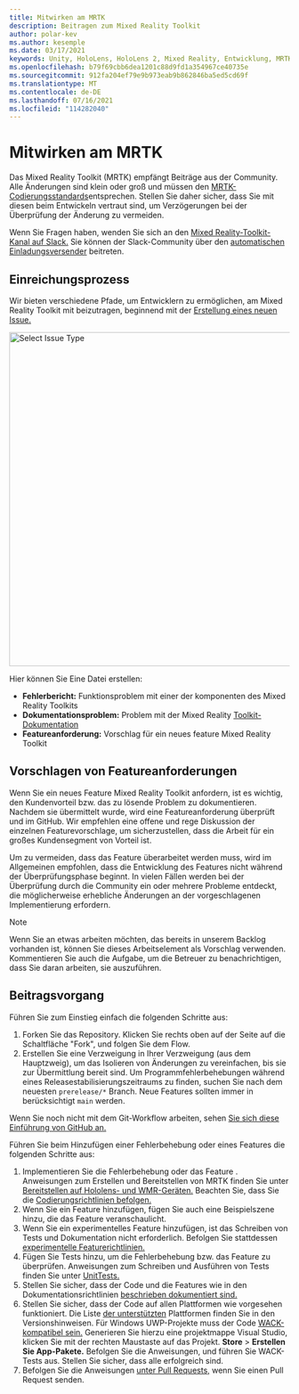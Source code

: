 ```yaml
---
title: Mitwirken am MRTK
description: Beitragen zum Mixed Reality Toolkit
author: polar-kev
ms.author: kesemple
ms.date: 03/17/2021
keywords: Unity, HoloLens, HoloLens 2, Mixed Reality, Entwicklung, MRTK, Fehlerbericht,
ms.openlocfilehash: b79f69cbb6dea1201c88d9fd1a354967ce40735e
ms.sourcegitcommit: 912fa204ef79e9b973eab9b862846ba5ed5cd69f
ms.translationtype: MT
ms.contentlocale: de-DE
ms.lasthandoff: 07/16/2021
ms.locfileid: "114282040"
---
```

# <a name="contributing-to-mrtk"></a>Mitwirken am MRTK

Das Mixed Reality Toolkit (MRTK) empfängt Beiträge aus der Community. Alle Änderungen sind klein oder groß und müssen den [MRTK-Codierungsstandards](coding-guidelines.md)entsprechen. Stellen Sie daher sicher, dass Sie mit diesen beim Entwickeln vertraut sind, um Verzögerungen bei der Überprüfung der Änderung zu vermeiden.

Wenn Sie Fragen haben, wenden Sie sich an den [Mixed Reality-Toolkit-Kanal auf Slack.](https://holodevelopers.slack.com/messages/C2H4HT858)
Sie können der Slack-Community über den [automatischen Einladungsversender](https://holodevelopersslack.azurewebsites.net/) beitreten.

## <a name="submission-process"></a>Einreichungsprozess

Wir bieten verschiedene Pfade, um Entwicklern zu ermöglichen, am Mixed Reality Toolkit mit beizutragen, beginnend mit der [Erstellung eines neuen Issue.](https://github.com/Microsoft/MixedRealityToolkit-Unity/issues/new/choose)

<img src="../features/images/contributing/SelectIssueType.png" width="600" alt="Select Issue Type">

Hier können Sie Eine Datei erstellen:

- **Fehlerbericht:** Funktionsproblem mit einer der komponenten des Mixed Reality Toolkits
- **Dokumentationsproblem:** Problem mit der Mixed Reality [Toolkit-Dokumentation](https://microsoft.github.io/MixedRealityToolkit-Unity)
- **Featureanforderung:** Vorschlag für ein neues feature Mixed Reality Toolkit

## <a name="proposing-feature-requests"></a>Vorschlagen von Featureanforderungen

Wenn Sie ein neues Feature Mixed Reality Toolkit anfordern, ist es wichtig, den Kundenvorteil bzw. das zu lösende Problem zu dokumentieren. Nachdem sie übermittelt wurde, wird eine Featureanforderung überprüft und im GitHub. Wir empfehlen eine offene und rege Diskussion der einzelnen Featurevorschlage, um sicherzustellen, dass die Arbeit für ein großes Kundensegment von Vorteil ist.

Um zu vermeiden, dass das Feature überarbeitet werden muss, wird im Allgemeinen empfohlen, dass die Entwicklung des Features nicht während der Überprüfungsphase beginnt. In vielen Fällen werden bei der Überprüfung durch die Community ein oder mehrere Probleme entdeckt, die möglicherweise erhebliche Änderungen an der vorgeschlagenen Implementierung erfordern.

> [!NOTE]
> Wenn Sie an etwas arbeiten möchten, das bereits in unserem Backlog vorhanden ist, können Sie dieses Arbeitselement als Vorschlag verwenden. Kommentieren Sie auch die Aufgabe, um die Betreuer zu benachrichtigen, dass Sie daran arbeiten, sie auszuführen.

## <a name="contribution-process"></a>Beitragsvorgang

Führen Sie zum Einstieg einfach die folgenden Schritte aus:

1. Forken Sie das Repository. Klicken Sie rechts oben auf der Seite auf die Schaltfläche "Fork", und folgen Sie dem Flow.
1. Erstellen Sie eine Verzweigung in [](https://github.com/microsoft/mixedrealitytoolkit-unity/tree/main) Ihrer Verzweigung (aus dem Hauptzweig), um das Isolieren von Änderungen zu vereinfachen, bis sie zur Übermittlung bereit sind. Um Programmfehlerbehebungen während eines Releasestabilisierungszeitraums zu finden, suchen Sie nach dem neuesten `prerelease/*` Branch. Neue Features sollten immer in berücksichtigt `main` werden.

Wenn Sie noch nicht mit dem Git-Workflow arbeiten, sehen [Sie sich diese Einführung von GitHub an.](https://guides.github.com/activities/hello-world/)

Führen Sie beim Hinzufügen einer Fehlerbehebung oder eines Features die folgenden Schritte aus:

1. Implementieren Sie die Fehlerbehebung oder das Feature . Anweisungen zum Erstellen und Bereitstellen von MRTK finden Sie unter [Bereitstellen auf Hololens- und WMR-Geräten.](../supported-devices/wmr-mrtk.md) Beachten Sie, dass Sie die [Codierungsrichtlinien befolgen.](../contributing/coding-guidelines.md)
1. Wenn Sie ein Feature hinzufügen, fügen Sie auch eine Beispielszene hinzu, die das Feature veranschaulicht.
1. Wenn Sie ein experimentelles Feature hinzufügen, ist das Schreiben von Tests und Dokumentation nicht erforderlich. Befolgen Sie stattdessen [experimentelle Featurerichtlinien.](../contributing/experimental-features.md)
1. Fügen Sie Tests hinzu, um die Fehlerbehebung bzw. das Feature zu überprüfen. Anweisungen zum Schreiben und Ausführen von Tests finden Sie unter [UnitTests.](../contributing/unit-tests.md)
1. Stellen Sie sicher, dass der Code und die Features wie in den Dokumentationsrichtlinien [beschrieben dokumentiert sind.](../contributing/documentation-guide.md)
1. Stellen Sie sicher, dass der Code auf allen Plattformen wie vorgesehen funktioniert. Die Liste [der unterstützten](../release-notes/mrtk-26-release-notes.md) Plattformen finden Sie in den Versionshinweisen. Für Windows UWP-Projekte muss der Code [WACK-kompatibel sein.](https://developer.microsoft.com/windows/develop/app-certification-kit) Generieren Sie hierzu eine projektmappe Visual Studio, klicken Sie mit der rechten Maustaste auf das Projekt. **Store**  >  **Erstellen Sie App-Pakete.** Befolgen Sie die Anweisungen, und führen Sie WACK-Tests aus. Stellen Sie sicher, dass alle erfolgreich sind.
1. Befolgen Sie die Anweisungen [unter Pull Requests,](../contributing/pull-requests.md) wenn Sie einen Pull Request senden.
